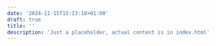 ```yaml
---
date: '2024-11-15T15:13:18+01:00'
draft: true
title: ''
description: 'Just a placeholder, actual content is in index.html'
---
```

